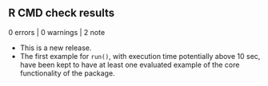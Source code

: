 ## R CMD check results

0 errors | 0 warnings | 2 note

* This is a new release.
* The first example for `run()`,  with execution time potentially above 10 sec, have been kept to have 
at least one evaluated example of the core functionality of the package.
